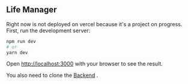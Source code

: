 
## Life Manager
Right now is not deployed on vercel because it's a project on progress.
First, run the development server:

```bash
npm run dev
# or
yarn dev
```
Open [http://localhost:3000](http://localhost:3000) with your browser to see the result.

You also need to clone the [Backend](https://github.com/Rinava/content-manager-app-api) .
